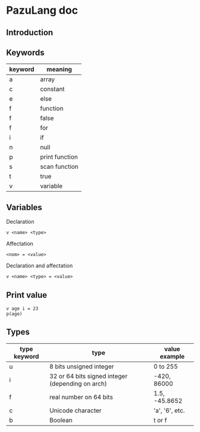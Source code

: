 # PazuLang doc

## Introduction

## Keywords

|keyword|meaning|
| --- | --- |
|a|array|
|c|constant|
|e|else|
|f|function|
|f|false|
|f|for|
|i|if|
|n|null|
|p|print function|
|s|scan function|
|t|true|
|v|variable|

## Variables

Declaration

```
v <name> <type>
```

Affectation

```
<nom> = <value>
```

Declaration and affectation

```
v <name> <type> = <value>
```

## Print value

```
v age i = 23
p(age)
```

## Types

|type keyword|type|value example|
| --- | --- | --- |
|u|8 bits unsigned integer|0 to 255|
|i|32 or 64 bits signed integer (depending on arch)|-420, 86000|
|f|real number on 64 bits|1.5, -45.8652|
|c|Unicode character|'a', '6', etc.|
|b|Boolean|t or f|
